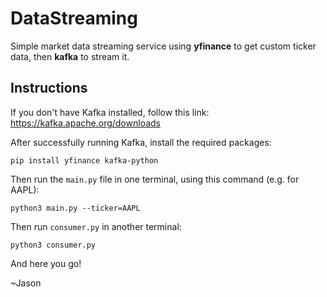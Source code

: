 # DataStreaming
Simple market data streaming service using **yfinance** to get custom ticker data, then **kafka** to stream it.

## Instructions
If you don't have Kafka installed, follow this link: https://kafka.apache.org/downloads

After successfully running Kafka, install the required packages:
```
pip install yfinance kafka-python
```
Then run the ``main.py`` file in one terminal, using this command (e.g. for AAPL):
```
python3 main.py --ticker=AAPL
```
Then run ``consumer.py`` in another terminal:
```
python3 consumer.py
```
And here you go!

~Jason
